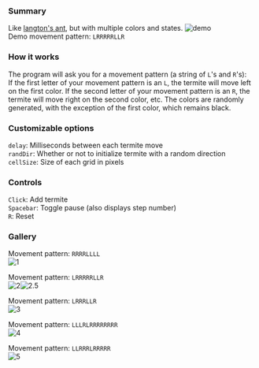 ### Summary

Like [langton's ant](https://github.com/forsythe/langtons-ant), but with multiple colors and states. ![demo](https://i.gyazo.com/023e79492d360680603d400e3c9d3999.gif)  
Demo movement pattern: `LRRRRRLLR`  

### How it works

The program will ask you for a movement pattern (a string of  `L`'s and `R`'s):   
If the first letter of your movement pattern is an `L`, the termite will move left on the first color. If the second letter of your movement pattern is an `R`, the termite will move right on the second color, etc. The colors are randomly generated, with the exception of the first color, which remains black.  


### Customizable options  
`delay`: Milliseconds between each termite move  
`randDir`: Whether or not to initialize termite with a random direction  
`cellSize`: Size of each grid in pixels  

### Controls  
`Click`: Add termite  
`Spacebar`: Toggle pause (also displays step number)  
`R`: Reset  

### Gallery  
Movement pattern: `RRRRLLLL`  
![1](https://i.gyazo.com/4944079ff00151bfdc13ac6e084464f3.gif)  

Movement pattern: `LRRRRRLLR`  
![2](https://i.gyazo.com/fd137d6e8585e81c486a9529e9ae0a81.gif)![2.5](https://i.gyazo.com/6097b8811daeb18cd3ccfa03dac00f8e.gif)  

Movement pattern: `LRRRLLR`  
![3](https://i.gyazo.com/a0db2b5a0221d3438955a453cdae2b40.gif)  

Movement pattern: `LLLRLRRRRRRRR`  
![4](https://i.gyazo.com/9c95124116322b8369f01b9b09d5774b.gif)  

Movement pattern: `LLRRRLRRRRR`  
![5](https://i.gyazo.com/4d5d409d8c5305d4e5aa3e846bd3efda.gif)  
